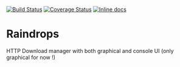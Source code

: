 [![Build Status](https://travis-ci.org/PNSalocin/raindrops.svg?branch=master)](https://travis-ci.org/PNSalocin/raindrops)
[![Coverage Status](https://coveralls.io/repos/PNSalocin/raindrops/badge.svg?branch=master&service=github)](https://coveralls.io/github/PNSalocin/raindrops?branch=master)
[![Inline docs](http://inch-ci.org/github/PNSalocin/raindrops.svg?branch=master)](http://inch-ci.org/github/PNSalocin/raindrops)

# Raindrops

HTTP Download manager with both graphical and console UI (only graphical for now !)